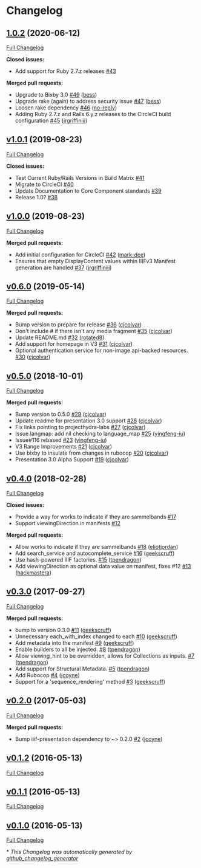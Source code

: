 # Changelog

## [1.0.2](https://github.com/samvera/iiif_manifest/tree/1.0.2) (2020-06-12)

[Full Changelog](https://github.com/samvera/iiif_manifest/compare/v1.0.1...1.0.2)

**Closed issues:**

- Add support for Ruby 2.7.z releases [\#43](https://github.com/samvera/iiif_manifest/issues/43)

**Merged pull requests:**

- Upgrade to Bixby 3.0 [\#49](https://github.com/samvera/iiif_manifest/pull/49) ([bess](https://github.com/bess))
- Upgrade rake \(again\) to address security issue [\#47](https://github.com/samvera/iiif_manifest/pull/47) ([bess](https://github.com/bess))
- Loosen rake dependency [\#46](https://github.com/samvera/iiif_manifest/pull/46) ([no-reply](https://github.com/no-reply))
- Adding Ruby 2.7.z and Rails 6.y.z releases to the CircleCI build configuration [\#45](https://github.com/samvera/iiif_manifest/pull/45) ([jrgriffiniii](https://github.com/jrgriffiniii))

## [v1.0.1](https://github.com/samvera/iiif_manifest/tree/v1.0.1) (2019-08-23)

[Full Changelog](https://github.com/samvera/iiif_manifest/compare/v1.0.0...v1.0.1)

**Closed issues:**

- Test Current Ruby/Rails Versions in Build Matrix [\#41](https://github.com/samvera/iiif_manifest/issues/41)
- Migrate to CircleCI [\#40](https://github.com/samvera/iiif_manifest/issues/40)
- Update Documentation to Core Component standards [\#39](https://github.com/samvera/iiif_manifest/issues/39)
- Release 1.0? [\#38](https://github.com/samvera/iiif_manifest/issues/38)

## [v1.0.0](https://github.com/samvera/iiif_manifest/tree/v1.0.0) (2019-08-23)

[Full Changelog](https://github.com/samvera/iiif_manifest/compare/v0.6.0...v1.0.0)

**Merged pull requests:**

- Add initial configuration for CircleCI [\#42](https://github.com/samvera/iiif_manifest/pull/42) ([mark-dce](https://github.com/mark-dce))
- Ensures that empty DisplayContent values within IIIFv3 Manifest generation are handled [\#37](https://github.com/samvera/iiif_manifest/pull/37) ([jrgriffiniii](https://github.com/jrgriffiniii))

## [v0.6.0](https://github.com/samvera/iiif_manifest/tree/v0.6.0) (2019-05-14)

[Full Changelog](https://github.com/samvera/iiif_manifest/compare/v0.5.0...v0.6.0)

**Merged pull requests:**

- Bump version to prepare for release [\#36](https://github.com/samvera/iiif_manifest/pull/36) ([cjcolvar](https://github.com/cjcolvar))
- Don't include \# if there isn't any media fragment [\#35](https://github.com/samvera/iiif_manifest/pull/35) ([cjcolvar](https://github.com/cjcolvar))
- Update README.md [\#32](https://github.com/samvera/iiif_manifest/pull/32) ([rotated8](https://github.com/rotated8))
- Add support for homepage in V3 [\#31](https://github.com/samvera/iiif_manifest/pull/31) ([cjcolvar](https://github.com/cjcolvar))
- Optional authentication service for non-image api-backed resources. [\#30](https://github.com/samvera/iiif_manifest/pull/30) ([cjcolvar](https://github.com/cjcolvar))

## [v0.5.0](https://github.com/samvera/iiif_manifest/tree/v0.5.0) (2018-10-01)

[Full Changelog](https://github.com/samvera/iiif_manifest/compare/v0.4.0...v0.5.0)

**Merged pull requests:**

- Bump version to 0.5.0 [\#29](https://github.com/samvera/iiif_manifest/pull/29) ([cjcolvar](https://github.com/cjcolvar))
- Update readme for presentation 3.0 support [\#28](https://github.com/samvera/iiif_manifest/pull/28) ([cjcolvar](https://github.com/cjcolvar))
- Fix links pointing to projecthydra-labs [\#27](https://github.com/samvera/iiif_manifest/pull/27) ([cjcolvar](https://github.com/cjcolvar))
- Issue langmap: add nil checking to language\_map [\#25](https://github.com/samvera/iiif_manifest/pull/25) ([yingfeng-iu](https://github.com/yingfeng-iu))
- Issue\#116 rebased [\#23](https://github.com/samvera/iiif_manifest/pull/23) ([yingfeng-iu](https://github.com/yingfeng-iu))
- V3 Range Improvements [\#21](https://github.com/samvera/iiif_manifest/pull/21) ([cjcolvar](https://github.com/cjcolvar))
- Use bixby to insulate from changes in rubocop [\#20](https://github.com/samvera/iiif_manifest/pull/20) ([cjcolvar](https://github.com/cjcolvar))
- Presentation 3.0 Alpha Support [\#19](https://github.com/samvera/iiif_manifest/pull/19) ([cjcolvar](https://github.com/cjcolvar))

## [v0.4.0](https://github.com/samvera/iiif_manifest/tree/v0.4.0) (2018-02-28)

[Full Changelog](https://github.com/samvera/iiif_manifest/compare/v0.3.0...v0.4.0)

**Closed issues:**

- Provide a way for works to indicate if they are sammelbands [\#17](https://github.com/samvera/iiif_manifest/issues/17)
- Support viewingDirection in manifests [\#12](https://github.com/samvera/iiif_manifest/issues/12)

**Merged pull requests:**

- Allow works to indicate if they are sammelbands [\#18](https://github.com/samvera/iiif_manifest/pull/18) ([eliotjordan](https://github.com/eliotjordan))
- Add search\_service and autocomplete\_service  [\#16](https://github.com/samvera/iiif_manifest/pull/16) ([geekscruff](https://github.com/geekscruff))
- Use hash-powered IIIF factories. [\#15](https://github.com/samvera/iiif_manifest/pull/15) ([tpendragon](https://github.com/tpendragon))
- Add viewingDirection as optional data value on manifest, fixes \#12 [\#13](https://github.com/samvera/iiif_manifest/pull/13) ([hackmastera](https://github.com/hackmastera))

## [v0.3.0](https://github.com/samvera/iiif_manifest/tree/v0.3.0) (2017-09-27)

[Full Changelog](https://github.com/samvera/iiif_manifest/compare/v0.2.0...v0.3.0)

**Merged pull requests:**

- bump to version 0.3.0 [\#11](https://github.com/samvera/iiif_manifest/pull/11) ([geekscruff](https://github.com/geekscruff))
- Unnecessary each\_with\_index changed to each [\#10](https://github.com/samvera/iiif_manifest/pull/10) ([geekscruff](https://github.com/geekscruff))
- Add metadata into the manifest [\#9](https://github.com/samvera/iiif_manifest/pull/9) ([geekscruff](https://github.com/geekscruff))
- Enable builders to all be injected. [\#8](https://github.com/samvera/iiif_manifest/pull/8) ([tpendragon](https://github.com/tpendragon))
- Allow viewing\_hint to be overridden, allows for Collections as inputs. [\#7](https://github.com/samvera/iiif_manifest/pull/7) ([tpendragon](https://github.com/tpendragon))
- Add support for Structural Metadata. [\#5](https://github.com/samvera/iiif_manifest/pull/5) ([tpendragon](https://github.com/tpendragon))
- Add Rubocop [\#4](https://github.com/samvera/iiif_manifest/pull/4) ([jcoyne](https://github.com/jcoyne))
- Support for a 'sequence\_rendering' method  [\#3](https://github.com/samvera/iiif_manifest/pull/3) ([geekscruff](https://github.com/geekscruff))

## [v0.2.0](https://github.com/samvera/iiif_manifest/tree/v0.2.0) (2017-05-03)

[Full Changelog](https://github.com/samvera/iiif_manifest/compare/v0.1.2...v0.2.0)

**Merged pull requests:**

- Bump iiif-presentation dependency to ~\> 0.2.0 [\#2](https://github.com/samvera/iiif_manifest/pull/2) ([jcoyne](https://github.com/jcoyne))

## [v0.1.2](https://github.com/samvera/iiif_manifest/tree/v0.1.2) (2016-05-13)

[Full Changelog](https://github.com/samvera/iiif_manifest/compare/v0.1.1...v0.1.2)

## [v0.1.1](https://github.com/samvera/iiif_manifest/tree/v0.1.1) (2016-05-13)

[Full Changelog](https://github.com/samvera/iiif_manifest/compare/v0.1.0...v0.1.1)

## [v0.1.0](https://github.com/samvera/iiif_manifest/tree/v0.1.0) (2016-05-13)

[Full Changelog](https://github.com/samvera/iiif_manifest/compare/fc1bb4810a289fd6e2d88bf966bf94cf045fbbf0...v0.1.0)



\* *This Changelog was automatically generated by [github_changelog_generator](https://github.com/github-changelog-generator/github-changelog-generator)*
